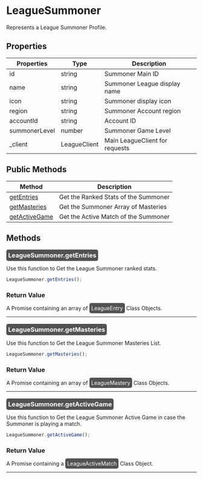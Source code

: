 # LeagueSummoner
Represents a League Summoner Profile.


## Properties
| Properties    | Type         | Description                    |
|---------------|--------------|--------------------------------|
| id            | string       | Summoner Main ID               |
| name          | string       | Summoner League display name   |
| icon          | string       | Summoner display icon          |
| region        | string       | Summoner Account region        |
| accountId     | string       | Account ID                     |
| summonerLevel | number       | Summoner Game Level            |
| _client       | LeagueClient | Main LeagueClient for requests |

## Public Methods

| Method                          | Description                          |
|---------------------------------|--------------------------------------|
| [getEntries](#getEntries)       | Get the Ranked Stats of the Summoner |
| [getMasteries](#getMasteries)   | Get the Summoner Array of Masteries  |
| [getActiveGame](#getActiveGame) | Get the Active Match of the Summoner |

## Methods

<a name="getEntries"></a>
### <mark style="background-color: #525252; color: white; padding: 5px; border-radius:5px;"> LeagueSummoner.getEntries </mark>
Use this function to Get the League Summoner ranked stats. 
```js
LeagueSummoner.getEntries();
```
### Return Value
A Promise containing an array of <mark style="background-color: #525252; color: white; padding: 5px; border-radius:5px;">LeagueEntry</mark>  Class Objects.

___

<a name="getMasteries"></a>
### <mark style="background-color: #525252; color: white; padding: 5px; border-radius:5px;"> LeagueSummoner.getMasteries </mark>
Use this function to Get the League Summoner Masteries List. 
```js
LeagueSummoner.getMasteries();
```
### Return Value
A Promise containing an array of <mark style="background-color: #525252; color: white; padding: 5px; border-radius:5px;">LeagueMastery</mark>  Class Objects.

___

<a name="getActiveGame"></a>
### <mark style="background-color: #525252; color: white; padding: 5px; border-radius:5px;"> LeagueSummoner.getActiveGame </mark>
Use this function to Get the League Summoner Active Game in case the Summoner is playing a match. 
```js
LeagueSummoner.getActiveGame();
```
### Return Value
A Promise containing a <mark style="background-color: #525252; color: white; padding: 5px; border-radius:5px;">LeagueActiveMatch</mark>  Class Object.

___